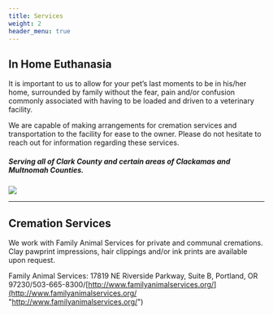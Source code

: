 ```yaml
---
title: Services
weight: 2
header_menu: true
---
```


## In Home Euthanasia

It is important to us to allow for your pet’s last moments to be in his/her home, surrounded by family without the fear, pain and/or confusion commonly associated with having to be loaded and driven to a veterinary facility.

We are capable of making arrangements for cremation services and transportation to the facility for ease to the owner. Please do not hesitate to reach out for information regarding these services.

##### **Serving all of Clark County and certain areas of Clackamas and Multnomah Counties.**

![](/images/evie_louie.jpg)

***

## Cremation Services

We work with Family Animal Services for private and communal cremations. Clay pawprint impressions, hair clippings and/or ink prints are available upon request.

Family Animal Services: 17819 NE Riverside Parkway, Suite B, Portland, OR 97230/503-665-8300/[http://www.familyanimalservices.org/](http://www.familyanimalservices.org/ "http://www.familyanimalservices.org/")
